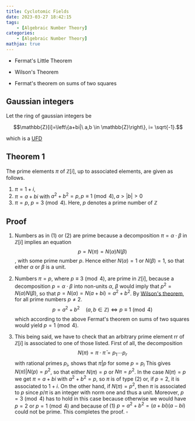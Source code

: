 ```yaml
---
title: Cyclotomic Fields
date: 2023-03-27 18:42:15
tags:
    - [Algebraic Number Theory]
categories:
    - [Algebraic Number Theory]
mathjax: true
---
```



- Fermat's Little Theorem

- Wilson's Theorem

- Fermat's theorem on sums of two squares


## Gaussian integers

Let the ring of gaussian integers be 

$$\mathbb{Z}[i]=\left\{a+bi|\  a,b \in \mathbb{Z}\right\}, i= \sqrt{-1}.$$

which is a [UFD](https://en.wikipedia.org/wiki/Unique_factorization_domain)


## Theorem 1
The prime elements $\pi$ of $\mathbb{Z}[i]$, up to associated elements,
are given as follows.
1. $\pi = 1 +i$,
2. $\pi=a+b i$ with $a^{2} + b^{2} = p, p \equiv 1 \pmod 4, a>|b| >0$
3. $\pi =p$, $p=3 \pmod 4$.
Here, $p$ denotes a prime number of $\mathbb{Z}$


## Proof

1. Numbers as in (1) or (2) are prime because a decomposition $\pi = \alpha \cdot \beta$ in $\mathbb{Z}[i]$ implies an equation
$$p = N(\pi) = N(\alpha) N(\beta)$$,
with some prime number $p$. Hence either $N(\alpha) = 1$ or $N(\beta) = 1$, so that either $\alpha$ or $\beta$ is a unit. 

2. Numbers $\pi = p$, where $p \equiv 3 \pmod 4$, are prime in $\mathbb{Z} [i]$, because a decomposition $p = \alpha \cdot \beta$ into non-units $\alpha$, $\beta$ would imply that $p^{2} = N(\alpha) N(\beta)$, so that $p = N(\alpha) = N(a + bi) = a^{2} + b^{2}$. By [Wilson's theorem](https://en.wikipedia.org/wiki/Wilson%27s_theorem), for all prime numbers $p \neq 2$. 
$$\begin{equation}
p=a^{2}+b^{2} \quad (a,b \in \mathbb{Z}) \Longleftrightarrow p \equiv 1 \pmod 4
\end{equation}$$
which according to the above Fermat's theorem on sums of two squares would yield $p = 1 \pmod 4$.

3. This being said, we have to check that an arbitrary prime element rr
of $\mathbb{Z}[i]$ is associated to one of those listed. First of all, the decomposition
$$N(\pi) = \pi \cdot \bar{\pi} = p_{1} \cdots p_{r}$$
with rational primes $p_{i}$, shows that $\pi | p$ for some $p = p_{i}$ This gives $N(\pi) | N(p) = p^{2}$, so that either $N(\pi) = p$ or $N\pi = p^{2}$. In the case $N(\pi) = p$ we get $\pi = a + bi$ with $a^{2} + b^{2} = p$, so $\pi$ is of type (2) or, if $p = 2$, it is associated to $1 + i$. On the other hand, if $N(\pi) = p^{2}$, then $\pi$ is associated to $p$ since $p/\pi$ is an integer with norm one and thus a unit. Moreover, $p = 3 \pmod 4$ has to hold in this case because otherwise we would have $p = 2$ or $p = 1 \pmod 4$ and because of (1) $p = a^{2} + b^{2} = (a + bi) (a - bi)$ could not be prime. This completes the proof. $\square$



